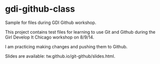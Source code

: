 gdi-github-class
================

Sample for files during GDI Github workshop.

This project contains test files for learning to use Git and Github during the Girl Develop It Chicago workshop on 8/9/14.

I am practicing making changes and pushing them to Github.

Slides are available: tw.github.io/git-github/slides.html.